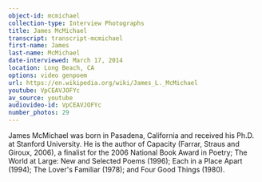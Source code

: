 ```yaml
---
object-id: mcmichael
collection-type: Interview Photographs 
title: James McMichael    
transcript: transcript-mcmichael
first-name: James
last-name: McMichael
date-interviewed: March 17, 2014
location: Long Beach, CA
options: video genpoem
url: https://en.wikipedia.org/wiki/James_L._McMichael
youtube: VpCEAVJOFYc
av_source: youtube
audiovideo-id: VpCEAVJOFYc
number_photos: 29
---
```


James McMichael was born in Pasadena, California and received his Ph.D. at Stanford University. He is the author of Capacity (Farrar, Straus and Giroux, 2006), a finalist for the 2006 National Book Award in Poetry; The World at Large: New and Selected Poems (1996); Each in a Place Apart (1994); The Lover's Familiar (1978); and Four Good Things (1980).
